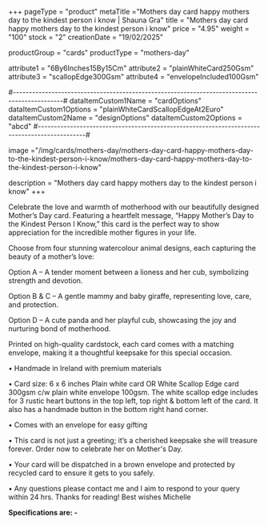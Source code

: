 +++
pageType = "product"
metaTitle ="Mothers day card happy mothers day to the kindest person i know | Shauna Gra"
title = "Mothers day card happy mothers day to the kindest person i know"
price = "4.95"
weight = "100"
stock = "2"
creationDate = "19/02/2025"
 
productGroup = "cards"
productType = "mothers-day"
 
attribute1 = "6By6Inches15By15Cm" 
attribute2 = "plainWhiteCard250Gsm" 
attribute3 = "scallopEdge300Gsm" 
attribute4 = "envelopeIncluded100Gsm" 
 
#---------------------------------------------------------------------------------------------#
dataItemCustom1Name = "cardOptions"
dataItemCustom1Options = "plainWhiteCardScallopEdgeAt2Euro"
dataItemCustom2Name = "designOptions" 
dataItemCustom2Options = "abcd" 
#---------------------------------------------------------------------------------------------#
 
image ="/img/cards/mothers-day/mothers-day-card-happy-mothers-day-to-the-kindest-person-i-know/mothers-day-card-happy-mothers-day-to-the-kindest-person-i-know"
 
description = "Mothers day card happy mothers day to the kindest person i know"
+++

Celebrate the love and warmth of motherhood with our beautifully designed Mother’s Day card. Featuring a heartfelt message, “Happy Mother’s Day to the Kindest Person I Know,” this card is the perfect way to show appreciation for the incredible mother figures in your life.

Choose from four stunning watercolour animal designs, each capturing the beauty of a mother’s love:

Option A – A tender moment between a lioness and her cub, symbolizing strength and devotion.

Option B & C – A gentle mammy and baby giraffe, representing love, care, and protection.

Option D – A cute panda and her playful cub, showcasing the joy and nurturing bond of motherhood.

Printed on high-quality cardstock, each card comes with a matching envelope, making it a thoughtful keepsake for this special occasion.

• Handmade in Ireland with premium materials

• Card size: 6 x 6 inches Plain white card OR White Scallop Edge card 300gsm c/w plain white envelope 100gsm. The white scallop edge includes for 3 rustic heart buttons in the top left, top right & bottom left of the card. It also has a handmade button in the bottom right hand corner.

• Comes with an envelope for easy gifting

• This card is not just a greeting; it’s a cherished keepsake she will treasure forever. Order now to celebrate her on Mother's Day.

• Your card will be dispatched in a brown envelope and protected by recycled card to ensure it gets to you safely.

• Any questions please contact me and I aim to respond to your query within 24 hrs. Thanks for reading! Best wishes Michelle

**Specifications are: -**
